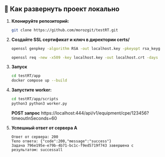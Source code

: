 ## 🚀 Как развернуть проект локально

1. **Клонируйте репозиторий:**
   ```bash
   git clone https://github.com/morozgit/testRT.git
   ```

1. **Создайте SSL сертификат и ключ  в директории certs/**
   ```bash
   openssl genpkey -algorithm RSA -out localhost.key -pkeyopt rsa_keygen_bits:2048

   openssl req -new -x509 -key localhost.key -out localhost.crt -days 365 -subj "/C=RU/ST=Some-State/O=Internet Widgits Pty Ltd/CN=localhost"
   ```
2. **Запуск**
   ```bash
   cd testRT/app
   docker compose up --build
   ```
3. **Запустите worker:**
   ```bash
   cd testRT/app/scripts
   python3 python3 worker.py 
   ```
   **POST запрос** https://localhost:444/api/v1/equipment/cpe/123456?timeoutInSeconds=60


4. **Успешный ответ от сервера А**
    ```
    Ответ от сервера: 200
    Тело ответа: {"code":200,"message":"success"}
    Задача 796e195e-e79b-4b71-bc1c-f9ed5719f743 завершена с результатом: successall
   ```
